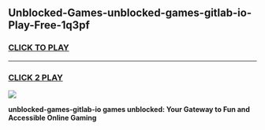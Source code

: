 
## Unblocked-Games-unblocked-games-gitlab-io-Play-Free-1q3pf
<h3>
<a href="https://premium76.site?title=unblocked-games-gitlab-io&ref=20M">CLICK TO PLAY</a></h3>
<hr>

<h3>
<a href="https://premium76.site?title=unblocked-games-gitlab-io&ref=20M">CLICK 2 PLAY</a>
  
</h3>

<a href="https://premium76.site?title=unblocked-games-gitlab-io&ref=19M"><img src="https://clearcache.store/games.png"></a>


**unblocked-games-gitlab-io games unblocked: Your Gateway to Fun and Accessible Online Gaming**
